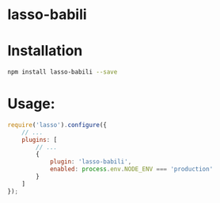 lasso-babili
============

# Installation

```bash
npm install lasso-babili --save
```

# Usage:

```js
require('lasso').configure({
    // ...
    plugins: [
        // ...
        {
            plugin: 'lasso-babili',
            enabled: process.env.NODE_ENV === 'production'
        }
    ]
});
```

